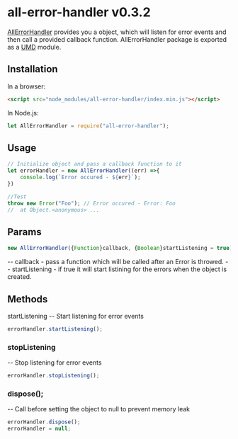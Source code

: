 # all-error-handler v0.3.2

[АllЕrrorHandler](https://github.com/jkanchelov/all-error-handler) provides you a object, which will listen for error events and then call a provided callback function.
АllЕrrorHandler package is  exported as a [UMD](https://github.com/umdjs/umd) module.

## Installation

In a browser:
```html
<script src="node_modules/all-error-handler/index.min.js"></script>
```

In Node.js:
```js
let AllErrorHandler = require("all-error-handler");
```

## Usage
````js
// Initialize object and pass a callback function to it
let errorHandler = new AllErrorHandler((err) =>{
    console.log(`Error occured - ${err}`);
})

//Test
throw new Error("Foo"); // Error occured - Error: Foo 
//  at Object.<anonymous> ...
````

## Params
```js
new AllErrorHandler({Function}callback, {Boolean}startListening = true)
````
-- callback - pass a function which will be called after an Error is throwed.
-- startListening - if true it will start listining for the errors when the object is created. 

## Methods
startListening
-- Start listening for error events 
```js
errorHandler.startListening();
````
### stopListening
-- Stop listening for error events
```js
errorHandler.stopListening();
````
### dispose();
-- Call before setting the object to null to prevent memory leak 
```js
errorHandler.dispose();
errorHandler = null;
````
